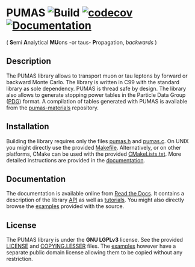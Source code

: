 # PUMAS ![Build](https://github.com/niess/pumas/workflows/Build/badge.svg) [![codecov](https://codecov.io/gh/niess/pumas/branch/master/graph/badge.svg)](https://codecov.io/gh/niess/pumas) [![Documentation](https://readthedocs.org/projects/pumas/badge/?version=latest)](https://pumas.readthedocs.io/en/latest/?badge=latest)
( **S**emi **A**nalytical **MU**ons -or taus- **P**ropagation, *backwards* )

## Description

The PUMAS library allows to transport muon or tau leptons by forward or backward
Monte Carlo. The library is written in C99 with the standard library as sole
dependency. PUMAS is thread safe by design. The library also allows to generate
stopping power tables in the Particle Data Group
([PDG](https://pdg.lbl.gov/2020/AtomicNuclearProperties/index.html)) format. A
compilation of tables generated with PUMAS is available from the
[pumas-materials](https://github.com/niess/pumas-materials) repository.

## Installation

Building the library requires only the files [pumas.h](include/pumas.h) and
[pumas.c](src/pumas.c). On UNIX you might directly use the provided
[Makefile](Makefile). Alternatively, or on other platforms, CMake can be used
with the provided [CMakeLists.txt](CMakeLists.txt). More detailed instructions
are provided in the
[documentation](https://pumas.readthedocs.io/en/latest/installation).

## Documentation

The documentation is available online from [Read the
Docs](https://pumas.readthedocs.io/en/latest). It contains a description of the
library [API](https://pumas.readthedocs.io/en/latest/api) as well as
[tutorials](https://pumas.readthedocs.io/en/latest/tutorials). You might also
directly browse the [examples](examples) provided with the source.

## License
The PUMAS library is  under the **GNU LGPLv3** license. See the provided
[LICENSE](LICENSE) and [COPYING.LESSER](COPYING.LESSER) files. The
[examples](examples) however have a separate public domain license allowing them
to be copied without any restriction.
